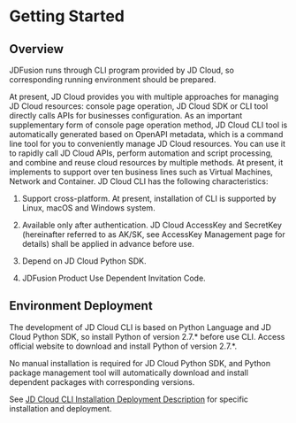# Getting Started
## Overview
JDFusion runs through CLI program provided by JD Cloud, so corresponding running environment should be prepared.

At present, JD Cloud provides you with multiple approaches for managing JD Cloud resources: console page operation, JD Cloud SDK or CLI tool directly calls APIs for businesses configuration. As an important supplementary form of console page operation method, JD Cloud CLI tool is automatically generated based on OpenAPI metadata, which is a command line tool for you to conveniently manage JD Cloud resources. You can use it to rapidly call JD Cloud APIs, perform automation and script processing, and combine and reuse cloud resources by multiple methods. At present, it implements to support over ten business lines such as Virtual Machines, Network and Container. JD Cloud CLI has the following characteristics:

1. Support cross-platform. At present, installation of CLI is supported by Linux, macOS and Windows system.

2. Available only after authentication. JD Cloud AccessKey and SecretKey (hereinafter referred to as AK/SK, see AccessKey Management page for details) shall be applied in advance before use.

3. Depend on JD Cloud Python SDK.

4. JDFusion Product Use Dependent Invitation Code.

## Environment Deployment

The development of JD Cloud CLI is based on Python Language and JD Cloud Python SDK, so install Python of version 2.7.* before use CLI. Access official website to download and install Python of version 2.7.*.

No manual installation is required for JD Cloud Python SDK, and Python package management tool will automatically download and install dependent packages with corresponding versions.

See [JD Cloud CLI Installation Deployment Description](https://docs.jdcloud.com/en/cli/introduction) for specific installation and deployment.

